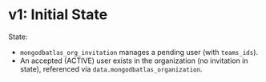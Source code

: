# v1: Initial State

State:
- `mongodbatlas_org_invitation` manages a pending user (with `teams_ids`).
- An accepted (ACTIVE) user exists in the organization (no invitation in state), referenced via `data.mongodbatlas_organization`.
